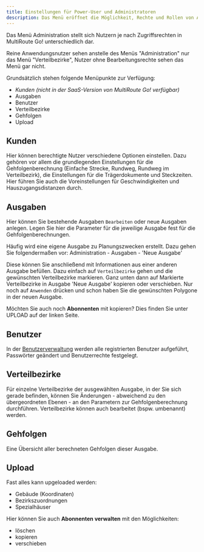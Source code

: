 ```yaml
---
title: Einstellungen für Power-User und Administratoren
description: Das Menü eröffnet die Möglichkeit, Rechte und Rollen von Anwendern zu definieren. Wer darf was sehen, wie wird welcher Bezirk gerechnet? Alles einstellbar und konfigurierbar. 
---
```


Das Menü Administration stellt sich Nutzern je nach Zugriffsrechten in MultiRoute Go! unterschiedlich dar.

Reine Anwendungsnutzer sehen anstelle des Menüs "Administration" nur das Menü "Verteilbezirke", Nutzer ohne Bearbeitungsrechte sehen das Menü gar nicht.

Grundsätzlich stehen folgende Menüpunkte zur Verfügung:

* *Kunden (nicht in der SaaS-Version von MultiRoute Go! verfügbar)*
* Ausgaben
* Benutzer
* Verteilbezirke
* Gehfolgen
* Upload


## Kunden ##
Hier können berechtigte Nutzer verschiedene Optionen einstellen. Dazu gehören vor allem die grundlegenden Einstellungen für die Gehfolgenberechnung (Einfache Strecke, Rundweg, Rundweg im Verteilbezirk), die Einstellungen für die Trägerdokumente und Steckzeiten. Hier führen Sie auch die Voreinstellungen für Geschwindigkeiten und Hauszugangsdistanzen durch.

## Ausgaben ##
Hier können Sie bestehende Ausgaben ```Bearbeiten``` oder neue Ausgaben anlegen. 
Legen Sie hier die Parameter für die jeweilige Ausgabe fest für die Gehfolgenberechnungen. 

Häufig wird eine eigene Ausgabe zu Planungszwecken erstellt. Dazu gehen Sie folgendermaßen vor:
Administration - Ausgaben - 'Neue Ausgabe'

Diese können Sie anschließend mit Informationen aus einer anderen Ausgabe befüllen. Dazu einfach auf `Verteilbezirke` gehen und die gewünschten Verteilbezirke markieren. 
Ganz unten dann auf 
Markierte Verteilbezirke in Ausgabe 'Neue Ausgabe' kopieren oder verschieben. Nur noch auf ```Anwenden``` drücken und schon haben Sie die gewünschten Polygone in der neuen Ausgabe.

Möchten Sie auch noch **Abonnenten** mit kopieren? Dies finden Sie unter UPLOAD auf der linken Seite.


## Benutzer ##
In der [Benutzerverwaltung](../user) werden alle registrierten Benutzer aufgeführt, Passwörter geändert und Benutzerrechte festgelegt.

## Verteilbezirke ##
Für einzelne Verteilbezirke der ausgewählten Ausgabe, in der Sie sich gerade befinden, können Sie Änderungen - abweichend zu den übergeordneten Ebenen -  an den Parametern zur Gehfolgenberechnung durchführen. Verteilbezirke können auch bearbeitet (bspw. umbenannt) werden.

## Gehfolgen ##
Eine Übersicht aller berechneten Gehfolgen dieser Ausgabe.

## Upload ##
Fast alles kann upgeloaded werden: 

* Gebäude (Koordinaten)
* Bezirkszuordnungen
* Spezialhäuser

Hier können Sie auch **Abonnenten verwalten** mit den Möglichkeiten:

* löschen
* kopieren
* verschieben
